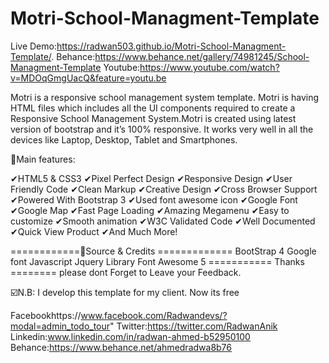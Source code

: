 # Motri-School-Managment-Template

Live Demo:https://radwan503.github.io/Motri-School-Managment-Template/.
Behance:https://www.behance.net/gallery/74981245/School-Managment-Template
Youtube:https://www.youtube.com/watch?v=MDOqGmgUacQ&feature=youtu.be

Motri is a responsive school management system template. Motri is having HTML files which includes all the UI components required to create a Responsive School Management System.Motri is created using latest version of bootstrap and it’s 100% responsive. It works very well in all the devices like Laptop, Desktop, Tablet and Smartphones.

📌Main features:

✔HTML5 & CSS3 
✔Pixel Perfect Design 
✔Responsive Design 
✔User Friendly Code 
✔Clean Markup 
✔Creative Design 
✔Cross Browser Support 
✔Powered With Bootstrap 3 
✔Used font awesome icon 
✔Google Font 
✔Google Map 
✔Fast Page Loading 
✔Amazing Megamenu 
✔Easy to customize 
✔Smooth animation 
✔W3C Validated Code 
✔Well Documented 
✔Quick View Product 
✔And Much More!

============📌Source & Credits ============= 
BootStrap 4 
Google font 
Javascript 
Jquery Library
 Font Awesome 5
  =========== Thanks ======== please dont Forget to Leave your Feedback.

☑️N.B: I develop this template for my client. Now its free

Facebookhttps://www.facebook.com/Radwandevs/?modal=admin_todo_tour"
Twitter:https://twitter.com/RadwanAnik 
Linkedin:www.linkedin.com/in/radwan-ahmed-b52950100
Behance:https://www.behance.net/ahmedradwa8b76
